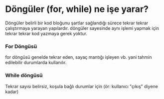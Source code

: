 # Döngüler (for, while) ne işe yarar?
Döngüler belirli bir kod bloğunu şartlar sağlandığı sürece tekrar tekrar çalıştırmaya yarayan yapılardır. döngüler sayesinde aynı işlemi yapmak için tekrar tekrar kod yazmaya gerek yoktur.
### For Döngüsü
for döngüsü genelde tekrar eden, sayaç mantığı işleyen vb. yani tahmin edilebilir durumlarda kullanılır.
### While döngüsü
Tekrar sayısı belirsiz, koşula bağlı durumlar için (ör: kullanıcı "çıkış" diyene kadar)
